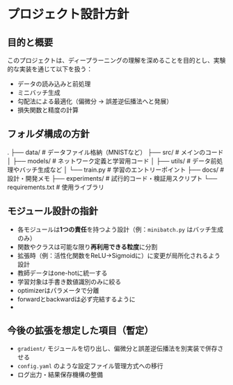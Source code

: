 # プロジェクト設計方針

## 目的と概要

このプロジェクトは、ディープラーニングの理解を深めることを目的とし、実験的な実装を通じて以下を扱う：
- データの読み込みと前処理
- ミニバッチ生成
- 勾配法による最適化（偏微分 → 誤差逆伝播法へと発展）
- 損失関数と精度の計算

## フォルダ構成の方針
.
 ├── data/ # データファイル格納（MNISTなど）
 ├── src/ # メインのコード 
 │ ├── models/ # ネットワーク定義と学習用コード 
 │ ├── utils/ # データ前処理やバッチ生成など 
 │ └── train.py # 学習のエントリーポイント 
 ├── docs/ # 設計・開発メモ 
 ├── experiments/ # 試行的コード・検証用スクリプト 
 └── requirements.txt # 使用ライブラリ
 
## モジュール設計の指針

- 各モジュールは**1つの責任**を持つよう設計（例：`minibatch.py` はバッチ生成のみ）
- 関数やクラスは可能な限り**再利用できる粒度**に分割
- 拡張時（例：活性化関数をReLU→Sigmoidに）に変更が局所化されるよう設計
- 教師データはone-hotに統一する
- 学習対象は手書き数値識別のみに絞る
- optimizerはパラメータで分離
- forwardとbackwardは必ず完結するように
- 

## 今後の拡張を想定した項目（暫定）

- `gradient/` モジュールを切り出し、偏微分と誤差逆伝播法を別実装で併存させる
- `config.yaml` のような設定ファイル管理方式への移行
- ログ出力・結果保存機構の整備
